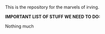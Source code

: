 This is the repository for the marvels of irving.

**IMPORTANT LIST OF STUFF WE NEED TO DO:**

Nothing much
